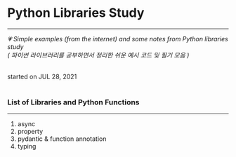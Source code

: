 # Python Libraries Study

***
_💗 Simple examples (from the internet) and some notes from Python libraries study_<br>
_( 파이썬 라이브러리를 공부하면서 정리한 쉬운 예시 코드 및 필기 모음 )_ <br><br>

started on JUL 28, 2021
<br><br>

### List of Libraries and Python Functions
***
1. async
2. property
3. pydantic & function annotation
4. typing



